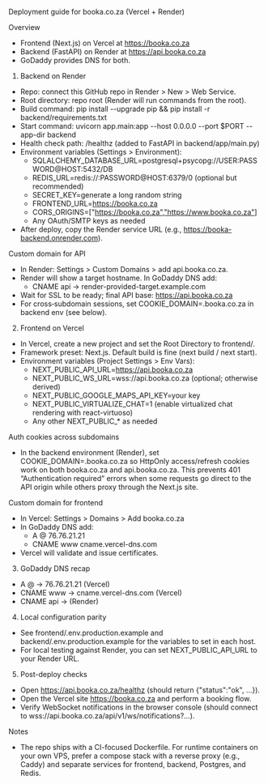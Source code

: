 Deployment guide for booka.co.za (Vercel + Render)

Overview
- Frontend (Next.js) on Vercel at https://booka.co.za
- Backend (FastAPI) on Render at https://api.booka.co.za
- GoDaddy provides DNS for both.

1) Backend on Render
- Repo: connect this GitHub repo in Render > New > Web Service.
- Root directory: repo root (Render will run commands from the root).
- Build command:
  pip install --upgrade pip && pip install -r backend/requirements.txt
- Start command:
  uvicorn app.main:app --host 0.0.0.0 --port $PORT --app-dir backend
- Health check path: /healthz (added to FastAPI in backend/app/main.py)
- Environment variables (Settings > Environment):
  - SQLALCHEMY_DATABASE_URL=postgresql+psycopg://USER:PASSWORD@HOST:5432/DB
  - REDIS_URL=redis://:PASSWORD@HOST:6379/0 (optional but recommended)
  - SECRET_KEY=generate a long random string
  - FRONTEND_URL=https://booka.co.za
  - CORS_ORIGINS=["https://booka.co.za","https://www.booka.co.za"]
  - Any OAuth/SMTP keys as needed
- After deploy, copy the Render service URL (e.g., https://booka-backend.onrender.com).

Custom domain for API
- In Render: Settings > Custom Domains > add api.booka.co.za.
- Render will show a target hostname. In GoDaddy DNS add:
  - CNAME  api  -> render-provided-target.example.com
- Wait for SSL to be ready; final API base: https://api.booka.co.za
 - For cross‑subdomain sessions, set COOKIE_DOMAIN=.booka.co.za in backend env (see below).

2) Frontend on Vercel
- In Vercel, create a new project and set the Root Directory to frontend/.
- Framework preset: Next.js. Default build is fine (next build / next start).
- Environment variables (Project Settings > Env Vars):
  - NEXT_PUBLIC_API_URL=https://api.booka.co.za
  - NEXT_PUBLIC_WS_URL=wss://api.booka.co.za (optional; otherwise derived)
  - NEXT_PUBLIC_GOOGLE_MAPS_API_KEY=your key
  - NEXT_PUBLIC_VIRTUALIZE_CHAT=1 (enable virtualized chat rendering with react-virtuoso)
  - Any other NEXT_PUBLIC_* as needed

Auth cookies across subdomains
- In the backend environment (Render), set COOKIE_DOMAIN=.booka.co.za so HttpOnly access/refresh cookies work on both booka.co.za and api.booka.co.za. This prevents 401 “Authentication required” errors when some requests go direct to the API origin while others proxy through the Next.js site.

Custom domain for frontend
- In Vercel: Settings > Domains > Add booka.co.za
- In GoDaddy DNS add:
  - A     @     76.76.21.21
  - CNAME www   cname.vercel-dns.com
- Vercel will validate and issue certificates.

3) GoDaddy DNS recap
- A @      -> 76.76.21.21 (Vercel)
- CNAME www -> cname.vercel-dns.com (Vercel)
- CNAME api -> <render target> (Render)

4) Local configuration parity
- See frontend/.env.production.example and backend/.env.production.example for the variables to set in each host.
- For local testing against Render, you can set NEXT_PUBLIC_API_URL to your Render URL.

5) Post-deploy checks
- Open https://api.booka.co.za/healthz (should return {"status":"ok", ...}).
- Open the Vercel site https://booka.co.za and perform a booking flow.
- Verify WebSocket notifications in the browser console (should connect to wss://api.booka.co.za/api/v1/ws/notifications?...).

Notes
- The repo ships with a CI-focused Dockerfile. For runtime containers on your own VPS, prefer a compose stack with a reverse proxy (e.g., Caddy) and separate services for frontend, backend, Postgres, and Redis.
